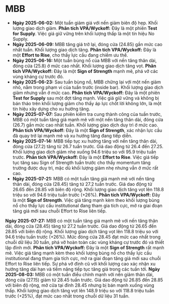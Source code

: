 # MBB

- **Ngày 2025-06-02:** Một tuần giảm giá với nến giảm biên độ hẹp. Khối lượng giao dịch giảm. **Phân tích VPA/Wyckoff:** Đây là một phiên **Test for Supply**. Việc giá giữ vững trên khối lượng thấp là một tín hiệu No Supply.
- **Ngày 2025-06-09:** MBB tăng giá trở lại, đóng cửa (24.85) gần mức cao nhất tuần. Khối lượng giao dịch tăng. **Phân tích VPA/Wyckoff:** Đây là một **Effort to Rise**, cho thấy lực cầu đang chiếm ưu thế.
- **Ngày 2025-06-16:** Một tuần bùng nổ của MBB với nến tăng thân dài, đóng cửa (25.8) ở mức cao nhất. Khối lượng giao dịch tăng vọt. **Phân tích VPA/Wyckoff:** Đây là một **Sign of Strength** mạnh mẽ, phá vỡ các vùng kháng cự trước đó.
- **Ngày 2025-06-23:** Sau tuần bùng nổ, MBB chững lại với một nến giảm nhỏ, nằm trong phạm vi của tuần trước (inside bar). Khối lượng giao dịch giảm nhưng vẫn ở mức cao. **Phân tích VPA/Wyckoff:** Đây là một phiên **Test for Supply** sau một đợt tăng mạnh. Việc giá giữ vững và không bị bán tháo trên khối lượng giảm cho thấy áp lực chốt lời không lớn, là một tín hiệu xây dựng cho xu hướng tăng.
- **Ngày 2025-07-07:** Sau phiên kiểm tra cung thành công của tuần trước, MBB có một tuần tăng giá mạnh mẽ với một nến tăng thân dài, đóng cửa (26.7) gần mức cao nhất tuần. Khối lượng giao dịch duy trì ở mức cao. **Phân tích VPA/Wyckoff:** Đây là một **Sign of Strength**, xác nhận lực cầu đã quay trở lại mạnh mẽ và xu hướng tăng đang tiếp diễn.
- **Ngày 2025-07-14:** MBB tiếp tục xu hướng tăng với nến tăng thân dài, đóng cửa (27.2) tăng từ 26.7 tuần trước. Giá dao động từ 26.4 đến 27.25. Khối lượng giao dịch giảm nhẹ xuống 94.6 triệu so với 95.9 triệu tuần trước. **Phân tích VPA/Wyckoff:** Đây là một **Effort to Rise**. Việc giá tiếp tục tăng sau Sign of Strength tuần trước cho thấy momentum tăng trưởng được duy trì, mặc dù khối lượng giảm nhẹ nhưng vẫn ở mức rất cao.
- **Ngày 2025-07-21:** MBB có một tuần tăng giá mạnh mẽ với nến tăng thân dài, đóng cửa (28.45) tăng từ 27.2 tuần trước. Giá dao động từ 26.65 đến 28.85 với biên độ rộng. Khối lượng giao dịch tăng vọt lên 118.8 triệu so với 94.6 triệu tuần trước (+26%). **Phân tích VPA/Wyckoff:** Đây là một **Sign of Strength**. Việc giá tăng mạnh kèm theo khối lượng bùng nổ cho thấy lực cầu institutional đang tham gia tích cực, mở ra giai đoạn tăng giá mới sau chuỗi Effort to Rise liên tiếp.


**Ngày 2025-07-27:** MBB có một tuần tăng giá mạnh mẽ với nến tăng thân dài, đóng cửa (28.45) tăng từ 27.2 tuần trước. Giá dao động từ 26.65 đến 28.85 với biên độ rộng. Khối lượng giao dịch tăng vọt lên 118.8 triệu so với 94.6 triệu tuần trước (+26%). Mức đóng cửa 28.45 đạt mức cao nhất trong chuỗi dữ liệu 30 tuần, phá vỡ hoàn toàn các vùng kháng cự trước đó và thiết lập đỉnh mới. **Phân tích VPA/Wyckoff:** Đây là một **Sign of Strength** rất mạnh mẽ. Việc giá tăng mạnh kèm theo khối lượng bùng nổ cho thấy lực cầu institutional đang tham gia tích cực, mở ra giai đoạn tăng giá mới sau chuỗi Effort to Rise liên tiếp. Sự phá vỡ đỉnh cũ với khối lượng cao xác nhận xu hướng tăng dài hạn và tiềm năng tiếp tục tăng giá trong các tuần tới.
**Ngày 2025-08-03:** MBB có một tuần điều chỉnh mạnh với nến giảm thân dài, đóng cửa (27.15) giảm từ 28.45 tuần trước. Giá dao động từ 26.85 đến 28.85 với biên độ rộng, mở cửa tại đỉnh 28.45 nhưng bị bán mạnh xuống vùng thấp. Khối lượng giao dịch tăng vọt lên 148.9 triệu so với 118.8 triệu tuần trước (+25%), đạt mức cao nhất trong chuỗi dữ liệu 31 tuần.
